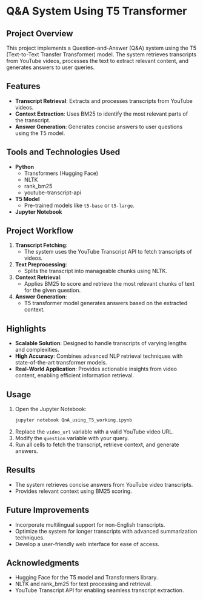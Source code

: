# Q&A System Using T5 Transformer

## Project Overview
This project implements a Question-and-Answer (Q&A) system using the T5 (Text-to-Text Transfer Transformer) model. The system retrieves transcripts from YouTube videos, processes the text to extract relevant content, and generates answers to user queries.

## Features
- **Transcript Retrieval**: Extracts and processes transcripts from YouTube videos.
- **Context Extraction**: Uses BM25 to identify the most relevant parts of the transcript.
- **Answer Generation**: Generates concise answers to user questions using the T5 model.

## Tools and Technologies Used
- **Python**
  - Transformers (Hugging Face)
  - NLTK
  - rank_bm25
  - youtube-transcript-api
- **T5 Model**
  - Pre-trained models like `t5-base` or `t5-large`.
- **Jupyter Notebook**

## Project Workflow
1. **Transcript Fetching**:
   - The system uses the YouTube Transcript API to fetch transcripts of videos.
2. **Text Preprocessing**:
   - Splits the transcript into manageable chunks using NLTK.
3. **Context Retrieval**:
   - Applies BM25 to score and retrieve the most relevant chunks of text for the given question.
4. **Answer Generation**:
   - T5 transformer model generates answers based on the extracted context.


## Highlights
- **Scalable Solution**: Designed to handle transcripts of varying lengths and complexities.
- **High Accuracy**: Combines advanced NLP retrieval techniques with state-of-the-art transformer models.
- **Real-World Application**: Provides actionable insights from video content, enabling efficient information retrieval.


## Usage
1. Open the Jupyter Notebook:
   ```bash
   jupyter notebook QnA_using_T5_working.ipynb
   ```
2. Replace the `video_url` variable with a valid YouTube video URL.
3. Modify the `question` variable with your query.
4. Run all cells to fetch the transcript, retrieve context, and generate answers.

## Results
- The system retrieves concise answers from YouTube video transcripts.
- Provides relevant context using BM25 scoring.

## Future Improvements
- Incorporate multilingual support for non-English transcripts.
- Optimize the system for longer transcripts with advanced summarization techniques.
- Develop a user-friendly web interface for ease of access.

## Acknowledgments
- Hugging Face for the T5 model and Transformers library.
- NLTK and rank_bm25 for text processing and retrieval.
- YouTube Transcript API for enabling seamless transcript extraction.
